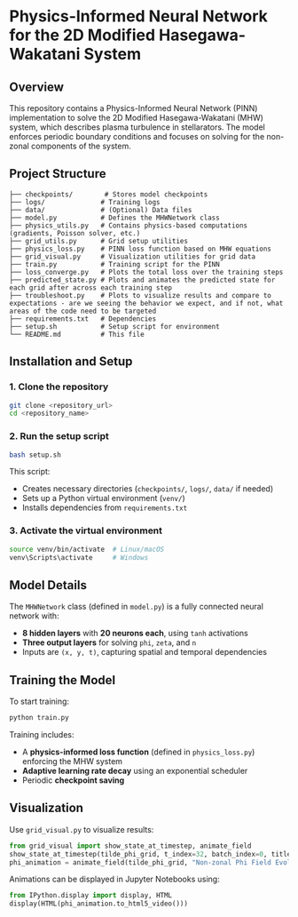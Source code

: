 # Physics-Informed Neural Network for the 2D Modified Hasegawa-Wakatani System

## Overview
This repository contains a Physics-Informed Neural Network (PINN) implementation to solve the 2D Modified Hasegawa-Wakatani (MHW) system, which describes plasma turbulence in stellarators. The model enforces periodic boundary conditions and focuses on solving for the non-zonal components of the system.

## Project Structure
```
├── checkpoints/        # Stores model checkpoints
├── logs/              # Training logs
├── data/              # (Optional) Data files
├── model.py           # Defines the MHWNetwork class
├── physics_utils.py   # Contains physics-based computations (gradients, Poisson solver, etc.)
├── grid_utils.py      # Grid setup utilities
├── physics_loss.py    # PINN loss function based on MHW equations
├── grid_visual.py     # Visualization utilities for grid data
├── train.py           # Training script for the PINN
├── loss_converge.py   # Plots the total loss over the training steps
├── predicted_state.py # Plots and animates the predicted state for each grid after across each training step
├── troubleshoot.py    # Plots to visualize results and compare to expectations - are we seeing the behavior we expect, and if not, what areas of the code need to be targeted
├── requirements.txt   # Dependencies
├── setup.sh           # Setup script for environment
└── README.md          # This file
```

## Installation and Setup
### 1. Clone the repository
```bash
git clone <repository_url>
cd <repository_name>
```

### 2. Run the setup script
```bash
bash setup.sh
```
This script:
- Creates necessary directories (`checkpoints/`, `logs/`, `data/` if needed)
- Sets up a Python virtual environment (`venv/`)
- Installs dependencies from `requirements.txt`

### 3. Activate the virtual environment
```bash
source venv/bin/activate  # Linux/macOS
venv\Scripts\activate     # Windows
```

## Model Details
The `MHWNetwork` class (defined in `model.py`) is a fully connected neural network with:
- **8 hidden layers** with **20 neurons each**, using `tanh` activations
- **Three output layers** for solving `phi`, `zeta`, and `n`
- Inputs are `(x, y, t)`, capturing spatial and temporal dependencies

## Training the Model
To start training:
```bash
python train.py
```

Training includes:
- A **physics-informed loss function** (defined in `physics_loss.py`) enforcing the MHW system
- **Adaptive learning rate decay** using an exponential scheduler
- Periodic **checkpoint saving**

## Visualization
Use `grid_visual.py` to visualize results:
```python
from grid_visual import show_state_at_timestep, animate_field
show_state_at_timestep(tilde_phi_grid, t_index=32, batch_index=0, title="Non-zonal Phi Field")
phi_animation = animate_field(tilde_phi_grid, "Non-zonal Phi Field Evolution")
```
Animations can be displayed in Jupyter Notebooks using:
```python
from IPython.display import display, HTML
display(HTML(phi_animation.to_html5_video()))
```
